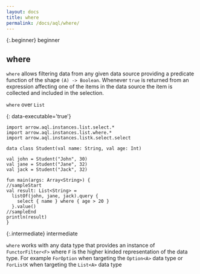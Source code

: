 ```yaml
---
layout: docs
title: where
permalink: /docs/aql/where/
---
```


{:.beginner}
beginner

## where

`where` allows filtering data from any given data source providing a predicate function of the shape `(A) -> Boolean`.
Whenever `true` is returned from an expression affecting one of the items in the data source the item is collected and included in the selection.

`where` over `List`

{: data-executable='true'}
```kotlin:ank
import arrow.aql.instances.list.select.*
import arrow.aql.instances.list.where.*
import arrow.aql.instances.listk.select.select

data class Student(val name: String, val age: Int)

val john = Student("John", 30)
val jane = Student("Jane", 32)
val jack = Student("Jack", 32)

fun main(args: Array<String>) {
//sampleStart
val result: List<String> =
  listOf(john, jane, jack).query {
    select { name } where { age > 20 }
  }.value()
//sampleEnd
println(result)
}
```

{:.intermediate}
intermediate

`where` works with any data type that provides an instance of `FunctorFilter<F>` where `F` is the higher kinded representation of the data type. For example `ForOption` when targeting the `Option<A>` data type or `ForListK` when targeting the `List<A>` data type
